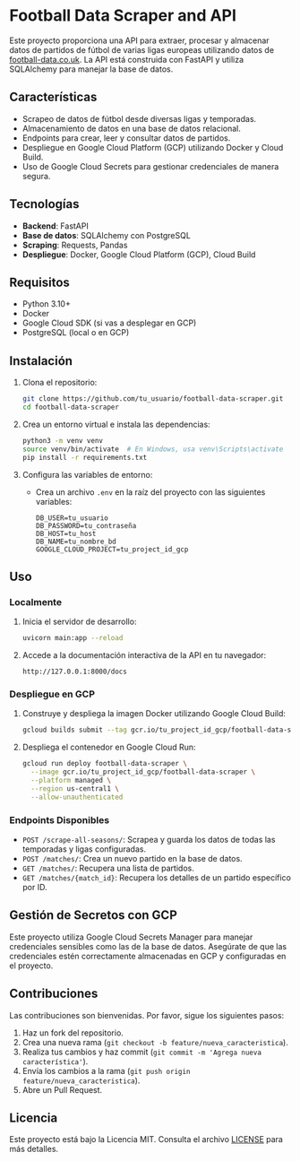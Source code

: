 # Football Data Scraper and API

Este proyecto proporciona una API para extraer, procesar y almacenar datos de partidos de fútbol de varias ligas europeas utilizando datos de [football-data.co.uk](https://www.football-data.co.uk). La API está construida con FastAPI y utiliza SQLAlchemy para manejar la base de datos.

## Características

- Scrapeo de datos de fútbol desde diversas ligas y temporadas.
- Almacenamiento de datos en una base de datos relacional.
- Endpoints para crear, leer y consultar datos de partidos.
- Despliegue en Google Cloud Platform (GCP) utilizando Docker y Cloud Build.
- Uso de Google Cloud Secrets para gestionar credenciales de manera segura.

## Tecnologías

- **Backend**: FastAPI
- **Base de datos**: SQLAlchemy con PostgreSQL
- **Scraping**: Requests, Pandas
- **Despliegue**: Docker, Google Cloud Platform (GCP), Cloud Build

## Requisitos

- Python 3.10+
- Docker
- Google Cloud SDK (si vas a desplegar en GCP)
- PostgreSQL (local o en GCP)

## Instalación

1. Clona el repositorio:
   ```bash
   git clone https://github.com/tu_usuario/football-data-scraper.git
   cd football-data-scraper
   ```

2. Crea un entorno virtual e instala las dependencias:
   ```bash
   python3 -m venv venv
   source venv/bin/activate  # En Windows, usa venv\Scripts\activate
   pip install -r requirements.txt
   ```

3. Configura las variables de entorno:
   - Crea un archivo `.env` en la raíz del proyecto con las siguientes variables:
     ```
     DB_USER=tu_usuario
     DB_PASSWORD=tu_contraseña
     DB_HOST=tu_host
     DB_NAME=tu_nombre_bd
     GOOGLE_CLOUD_PROJECT=tu_project_id_gcp
     ```

## Uso

### Localmente

1. Inicia el servidor de desarrollo:
   ```bash
   uvicorn main:app --reload
   ```

2. Accede a la documentación interactiva de la API en tu navegador:
   ```
   http://127.0.0.1:8000/docs
   ```

### Despliegue en GCP

1. Construye y despliega la imagen Docker utilizando Google Cloud Build:
   ```bash
   gcloud builds submit --tag gcr.io/tu_project_id_gcp/football-data-scraper
   ```

2. Despliega el contenedor en Google Cloud Run:
   ```bash
   gcloud run deploy football-data-scraper \
     --image gcr.io/tu_project_id_gcp/football-data-scraper \
     --platform managed \
     --region us-central1 \
     --allow-unauthenticated
   ```

### Endpoints Disponibles

- `POST /scrape-all-seasons/`: Scrapea y guarda los datos de todas las temporadas y ligas configuradas.
- `POST /matches/`: Crea un nuevo partido en la base de datos.
- `GET /matches/`: Recupera una lista de partidos.
- `GET /matches/{match_id}`: Recupera los detalles de un partido específico por ID.

## Gestión de Secretos con GCP

Este proyecto utiliza Google Cloud Secrets Manager para manejar credenciales sensibles como las de la base de datos. Asegúrate de que las credenciales estén correctamente almacenadas en GCP y configuradas en el proyecto.

## Contribuciones

Las contribuciones son bienvenidas. Por favor, sigue los siguientes pasos:

1. Haz un fork del repositorio.
2. Crea una nueva rama (`git checkout -b feature/nueva_caracteristica`).
3. Realiza tus cambios y haz commit (`git commit -m 'Agrega nueva característica'`).
4. Envía los cambios a la rama (`git push origin feature/nueva_caracteristica`).
5. Abre un Pull Request.

## Licencia

Este proyecto está bajo la Licencia MIT. Consulta el archivo [LICENSE](LICENSE) para más detalles.

